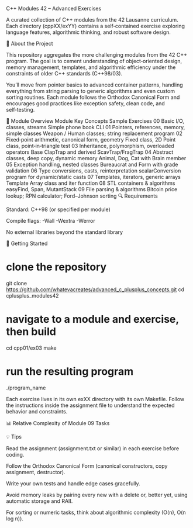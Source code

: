 C++ Modules 42 – Advanced Exercises

A curated collection of C++ modules from the 42 Lausanne curriculum. Each directory (cppXX/exYY) contains a self‑contained exercise exploring language features, algorithmic thinking, and robust software design.

📖 About the Project

This repository aggregates the more challenging modules from the 42 C++ program. The goal is to cement understanding of object‑oriented design, memory management, templates, and algorithmic efficiency under the constraints of older C++ standards (C++98/03).

You’ll move from pointer basics to advanced container patterns, handling everything from string parsing to generic algorithms and even custom sorting routines. Each module follows the Orthodox Canonical Form and encourages good practices like exception safety, clean code, and self‑testing.

🧠 Module Overview
Module	Key Concepts	Sample Exercises
00	Basic I/O, classes, streams	Simple phone book CLI
01	Pointers, references, memory, simple classes	Weapon / Human classes; string replacement program
02	Fixed‑point arithmetic, canonical form, geometry	Fixed class, 2D Point class, point‑in‑triangle test
03	Inheritance, polymorphism, overloaded operators	Base ClapTrap and derived ScavTrap/FragTrap
04	Abstract classes, deep copy, dynamic memory	Animal, Dog, Cat with Brain member
05	Exception handling, nested classes	Bureaucrat and Form with grade validation
06	Type conversions, casts, reinterpretation	scalarConversion program for dynamic/static casts
07	Templates, iterators, generic arrays	Template Array<T> class and iter function
08	STL containers & algorithms	easyFind, Span, MutantStack
09	File parsing & algorithms	Bitcoin price lookup; RPN calculator; Ford–Johnson sorting
🔍 Requirements

Standard: C++98 (or specified per module)

Compile flags: -Wall -Wextra -Werror

No external libraries beyond the standard library

🚀 Getting Started
# clone the repository
git clone https://github.com/whatevacreates/advanced_c_plusplus_concepts.git
cd cplusplus_modules42

# navigate to a module and exercise, then build
cd cpp01/ex03
make

# run the resulting program
./program_name


Each exercise lives in its own exXX directory with its own Makefile. Follow the instructions inside the assignment file to understand the expected behavior and constraints.

📊 Relative Complexity of Module 09 Tasks

💡 Tips

Read the assignment (assignment.txt or similar) in each exercise before coding.

Follow the Orthodox Canonical Form (canonical constructors, copy assignment, destructor).

Write your own tests and handle edge cases gracefully.

Avoid memory leaks by pairing every new with a delete or, better yet, using automatic storage and RAII.

For sorting or numeric tasks, think about algorithmic complexity (O(n), O(n log n)).
